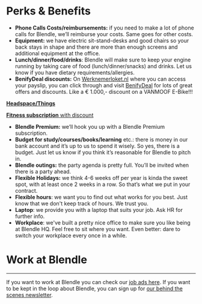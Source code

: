 # Perks & Benefits

- **Phone Calls Costs/reimbursements:** 
if you need to make a lot of phone calls for Blendle, we’ll reimburse your costs. Same goes for other costs.
- **Equipment:** 
we have electric sit-stand-desks and good chairs so your back stays in shape and there are more than enough screens and additional equipment at the office.
- **Lunch/dinner/food/drinks**: 
Blendle will make sure to keep your engine running by taking care of food (lunch/dinner/snacks) and drinks. Let us know if you have dietary requirements/allergies.
- **BenifyDeal discounts:**
On [Werknemerloket.nl](http://werknemerloket.nl) where you can access your payslip, you can click through and visit [BenifyDeal](https://www.benify.nl/fps/wspr/u/r/discounts/app?userId=3260512&nav.id=158&nav.lId=4&_hut=OTc3ODQ2MTo2NTAzOjEwMDE5MA%3D%3D-4099f3f7b327148120d5cbf298fd2a769e60782e&nav.pId=4#/list) for lots of great offers and discounts. Like a € 1.000,- discount on a VANMOOF E-Bike!!!

[**Headspace/Things**](Perks%20&%20Benefits%20336aa88ec6bd4c7fb74b8338456fb8c9/Headspace%20Things%20621bc2888c5f432b9fc0f0a2d4b0034e.md)

[**Fitness subscription** with discount](Perks%20&%20Benefits%20336aa88ec6bd4c7fb74b8338456fb8c9/Fitness%20subscription%20with%20discount%203b7ae03f61f24d6ca5a1057728946d59.md)

- **Blendle Premium:** 
we’ll hook you up with a Blendle Premium subscription.
- **Budget for study/courses/books/learning** etc.: 
there is money in our bank account and it’s up to us to spend it wisely. So yes, there is a budget. Just let us know if you think it’s reasonable for Blendle to pitch in.
- **Blendle outings:** 
the party agenda is pretty full. You’ll be invited when there is a party ahead.
- **Flexible Holidays:** 
we think 4-6 weeks off per year is kinda the sweet spot, with at least once 2 weeks in a row. So that’s what we put in your contract.
- **Flexible hours**: 
we want you to find out what works for you best. Just know that we don't keep track of hours. We trust you.
- **Laptop**: 
we provide you with a laptop that suits your job. Ask HR for further info.
- **Workplace**: 
we've built a pretty nice office to make sure you like being at Blendle HQ. Feel free to sit where you want. Even better: dare to switch your workplace every once in a while.

# Work at Blendle

---

If you want to work at Blendle you can check our [job ads here](https://blendle.homerun.co/). If you want to be kept in the loop about Blendle, you can sign up for [our behind the scenes newsletter](https://blendle.homerun.co/yes-keep-me-posted/tr/apply?token=8092d4128c306003d97dd3821bad06f2).